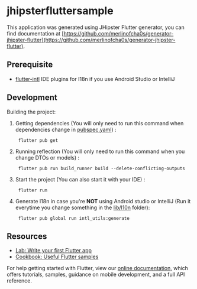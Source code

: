# jhipsterfluttersample

This application was generated using JHipster Flutter generator, you can find documentation at [https://github.com/merlinofcha0s/generator-jhipster-flutter](https://github.com/merlinofcha0s/generator-jhipster-flutter).

## Prerequisite

- [flutter-intl](https://plugins.jetbrains.com/plugin/13666-flutter-intl) IDE plugins for I18n if you use Android Studio or IntelliJ

## Development

Building the project:

1. Getting dependencies (You will only need to run this command when dependencies change in [pubspec.yaml](pubspec.yaml)) : 

        flutter pub get
        
2. Running reflection (You will only need to run this command when you change DTOs or models) : 

        flutter pub run build_runner build --delete-conflicting-outputs
        
3. Start the project (You can also start it with your IDE) :

        flutter run
        
4. Generate I18n in case you're **NOT** using Android studio or IntelliJ (Run it everytime you change something in the [lib/l10n](lib/l10n) folder):
        
        flutter pub global run intl_utils:generate

## Resources

- [Lab: Write your first Flutter app](https://flutter.dev/docs/get-started/codelab)
- [Cookbook: Useful Flutter samples](https://flutter.dev/docs/cookbook)

For help getting started with Flutter, view our [online documentation](https://flutter.dev/docs), which offers tutorials,
samples, guidance on mobile development, and a full API reference.
